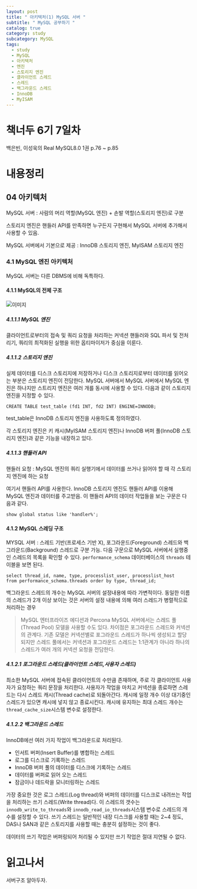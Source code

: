 ```yaml
---
layout: post
title: " 아키텍처(1) MySQL 서버 "
subtitle: " MySQL 공부하기 "
catalog: true
category: study
subcategory: MySQL
tags:
  - study
  - MySQL
  - 아키텍처
  - 엔진
  - 스토리지 엔진
  - 클라이언트 스레드
  - 스레드
  - 백그라운드 스레드
  - InnoDB
  - MyISAM
---
```


# 책너두 6기 7일차

백은빈, 이성욱의 Real MySQL8.0 1권 p.76 ~ p.85

# 내용정리

## 04 아키텍처

MySQL 서버 : 사람의 머리 역할(MySQL 엔진) + 손발 역할(스토리지 엔진)로 구분

스토리지 엔진은 핸들러 API를 만족하면 누구든지 구현해서 MySQL 서버에 추가해서 사용할 수 있음.

MySQL 서버에서 기본으로 제공 : InnoDB 스토리지 엔진, MyISAM 스토리지 엔진

### 4.1 MySQL 엔진 아키텍처

MySQL 서버는 다른 DBMS에 비해 독특하다.

#### 4.1.1 MySQL의 전체 구조

![이미지](https://github.com/junsoopooh/junsoopooh.github.io/blob/master/img/mysql230911.jpg?raw=true)

##### 4.1.1.1 MySQL 엔진

클라이언트로부터의 접속 및 쿼리 요청을 처리하는 커넥션 핸들러와 SQL 파서 및 전처리기, 쿼리의 최적화된 실행을 위한 옵티마이저가 중심을 이룬다.

##### 4.1.1.2 스토리지 엔진

실제 데이터를 디스크 스토리지에 저장하거나 디스크 스토리지로부터 데이터를 읽어오는 부분은 스토리지 엔진이 전담한다. MySQL 서버에서 MySQL 서버에서 MySQL 엔진은 하나지만 스트리지 엔진은 여러 개를 동시에 사용할 수 있다. 다음과 같이 스토리지 엔진을 지정할 수 있다.

`CREATE TABLE test_table (fd1 INT, fd2 INT) ENGINE=INNODB;`

test_table은 InnoDB 스토리지 엔진을 사용하도록 정의하였다.

각 스토리지 엔진은 키 캐시(MyISAM 스토리지 엔진)나 InnoDB 버퍼 풀(InnoDB 스토리지 엔진)과 같은 기능을 내장하고 있다.

##### 4.1.1.3 핸들러 API

핸들러 요청 : MySQL 엔진의 쿼리 실행기에서 데이터를 쓰거나 읽어야 할 때 각 스토리지 엔진에 하는 요청

여기서 핸들러 API를 사용한다. InnoDB 스토리지 엔진도 핸들러 API를 이용해 MySQL 엔진과 데이터를 주고받음. 이 핸들러 API의 데이터 작업들을 보는 구문은 다음과 같다.

`show global status like 'handler%';`

#### 4.1.2 MySQL 스레딩 구조

MYSQL 서버 : 스레드 기반(프로세스 기반 X), 포그라운드(Foreground) 스레드와 백그라운드(Background) 스레드로 구분 가능. 다음 구문으로 MySQL 서버에서 실행중인 스레드의 목록을 확인할 수 있다. `performance_schema` 데이터베이스의 `threads` 테이블을 보면 된다.

```mysql
select thread_id, name, type, processlist_user, processlist_host
from performance_schema.threads order by type, thread_id;
```

백그라운드 스레드의 개수는 MySQL 서버의 설정내용에 따라 가변적이다. 동일한 이름의 스레드가 2개 이상 보이는 것은 서버의 설정 내용에 의해 여러 스레드가 병렬적으로 처리하는 경우

> MySQL 엔터프라이즈 에디션과 Percona MySQL 서버에서는 스레드 풀(Thread Pool) 모델을 사용할 수도 있다. 차이점은 포그라운드 스레드와 커넥션의 관계다. 기존 모델은 커넥션별로 포그라운드 스레드가 하나씩 생성되고 할당되지만 스레드 풀에서는 커넥션과 포그라운드 스레드는 1:1관계가 아니라 하나의 스레드가 여러 개의 커넥션 요청을 전담한다.

##### 4.1.2.1 포그라운드 스레드(클라이언트 스레드,사용자 스레드)

최소한 MySQL 서버에 접속된 클라이언트의 수만큼 존재하며, 주로 각 클라이언트 사용자가 요청하는 쿼리 문장을 처리한다. 사용자가 작업을 마치고 커넥션을 종료하면 스레드는 다시 스레드 캐시(Thread cache)로 되돌아간다. 캐시에 일정 개수 이상 대기중인 스레드가 있으면 캐시에 넣지 않고 종료시킨다. 캐시에 유지하는 최대 스레드 개수는 `thread_cache_size`시스템 변수로 설정한다.

##### 4.1.2.2 백그라운드 스레드

InnoDB에선 여러 가지 작업이 백그라운드로 처리된다.

- 인서트 버퍼(Insert Buffer)를 병합하는 스레드
- 로그를 디스크로 기록하는 스레드
- InnoDB 버퍼 풀의 데이터를 디스크에 기록하는 스레드
- 데이터를 버퍼로 읽어 오는 스레드
- 잠금이나 데드락을 모니터링하는 스레드

가장 중요한 것은 로그 스레드(Log thread)와 버퍼의 데이터를 디스크로 내려쓰는 작업을 처리하는 쓰기 스레드(Write thread)다. 이 스레드의 갯수는 `innodb_write_to_threads`와 `innodb_read_io_threads`시스템 변수로 스레드의 개수를 설정할 수 있다. 쓰기 스레드는 일반적인 내장 디스크를 사용할 때는 2~4 정도, DAS나 SAN과 같은 스토리지를 사용할 때는 충분히 설정하는 것이 좋다.

데이터의 쓰기 작업은 버퍼링되어 처리될 수 있지만 쓰기 작업은 절대 지연될 수 없다.

# 읽고나서

서버구조 알아두자.
